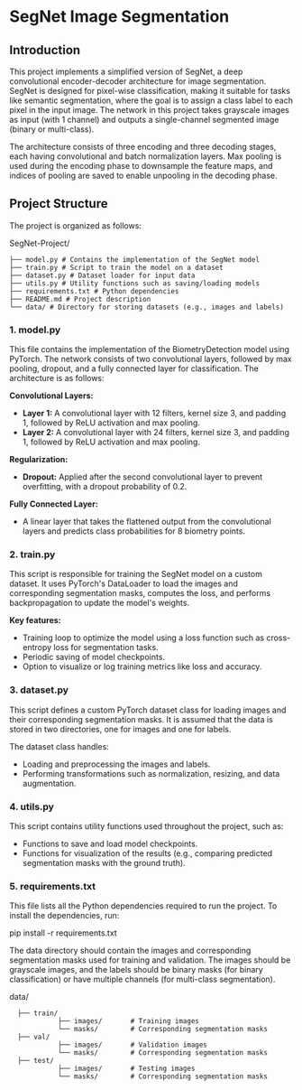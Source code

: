 # SegNet Image Segmentation

## Introduction
This project implements a simplified version of SegNet, a deep convolutional encoder-decoder architecture for image segmentation. SegNet is designed for pixel-wise classification, making it suitable for tasks like semantic segmentation, where the goal is to assign a class label to each pixel in the input image. The network in this project takes grayscale images as input (with 1 channel) and outputs a single-channel segmented image (binary or multi-class).

The architecture consists of three encoding and three decoding stages, each having convolutional and batch normalization layers. Max pooling is used during the encoding phase to downsample the feature maps, and indices of pooling are saved to enable unpooling in the decoding phase.

## Project Structure
The project is organized as follows:

SegNet-Project/ 
 
    ├── model.py # Contains the implementation of the SegNet model 
    ├── train.py # Script to train the model on a dataset 
    ├── dataset.py # Dataset loader for input data 
    ├── utils.py # Utility functions such as saving/loading models 
    ├── requirements.txt # Python dependencies 
    ├── README.md # Project description 
    └── data/ # Directory for storing datasets (e.g., images and labels)



### 1. model.py
This file contains the implementation of the BiometryDetection model using PyTorch. The network consists of two convolutional layers, followed by max pooling, dropout, and a fully connected layer for classification. The architecture is as follows:

**Convolutional Layers:**
- **Layer 1:** A convolutional layer with 12 filters, kernel size 3, and padding 1, followed by ReLU activation and max pooling.
- **Layer 2:** A convolutional layer with 24 filters, kernel size 3, and padding 1, followed by ReLU activation and max pooling.

**Regularization:**
- **Dropout:** Applied after the second convolutional layer to prevent overfitting, with a dropout probability of 0.2.

**Fully Connected Layer:**
- A linear layer that takes the flattened output from the convolutional layers and predicts class probabilities for 8 biometry points.

### 2. train.py
This script is responsible for training the SegNet model on a custom dataset. It uses PyTorch's DataLoader to load the images and corresponding segmentation masks, computes the loss, and performs backpropagation to update the model's weights.

**Key features:**
- Training loop to optimize the model using a loss function such as cross-entropy loss for segmentation tasks.
- Periodic saving of model checkpoints.
- Option to visualize or log training metrics like loss and accuracy.

### 3. dataset.py
This script defines a custom PyTorch dataset class for loading images and their corresponding segmentation masks. It is assumed that the data is stored in two directories, one for images and one for labels.

The dataset class handles:
- Loading and preprocessing the images and labels.
- Performing transformations such as normalization, resizing, and data augmentation.

### 4. utils.py
This script contains utility functions used throughout the project, such as:
- Functions to save and load model checkpoints.
- Functions for visualization of the results (e.g., comparing predicted segmentation masks with the ground truth).

### 5. requirements.txt
This file lists all the Python dependencies required to run the project. To install the dependencies, run:

pip install -r requirements.txt


The data directory should contain the images and corresponding segmentation masks used for training and validation. The images should be grayscale images, and the labels should be binary masks (for binary classification) or have multiple channels (for multi-class segmentation).

data/
      
      ├── train/
                ├── images/       # Training images
                └── masks/        # Corresponding segmentation masks
      ├── val/
                ├── images/       # Validation images
                └── masks/        # Corresponding segmentation masks
      ├── test/
                ├── images/       # Testing images
                └── masks/        # Corresponding segmentation masks
